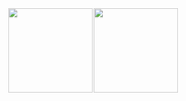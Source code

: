 <a href="https://github.com/kskwtnb93">
  <img align="left" height="170px" src="https://github-readme-stats.vercel.app/api?username=kskwtnb93&count_private=true&show_icons=true&theme=cobalt" />
</a>
<a href="https://github.com/kskwtnb93">
  <img align="left" height="170px" src="https://github-readme-stats.vercel.app/api/top-langs/?username=kskwtnb93&layout=compact&theme=cobalt" />
</a>
